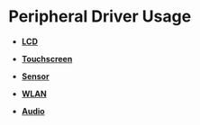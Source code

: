 # Peripheral Driver Usage<a name="EN-US_TOPIC_0000001157319411"></a>

-   **[LCD](driver-peripherals-lcd-des.md)**  

-   **[Touchscreen](driver-peripherals-touch-des.md)**  

-   **[Sensor](driver-peripherals-sensor-des.md)**  

-   **[WLAN](driver-peripherals-external-des.md)**  

-   **[Audio](driver-peripherals-audio-des.md)**


